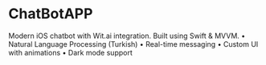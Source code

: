 # ChatBotAPP
Modern iOS chatbot with Wit.ai integration. Built using Swift &amp; MVVM. • Natural Language Processing (Turkish) • Real-time messaging • Custom UI with animations • Dark mode support
